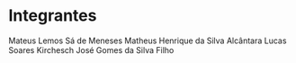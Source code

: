 # Integrantes

Mateus Lemos Sá de Meneses
Matheus Henrique da Silva Alcântara
Lucas Soares Kirchesch
José Gomes da Silva Filho

